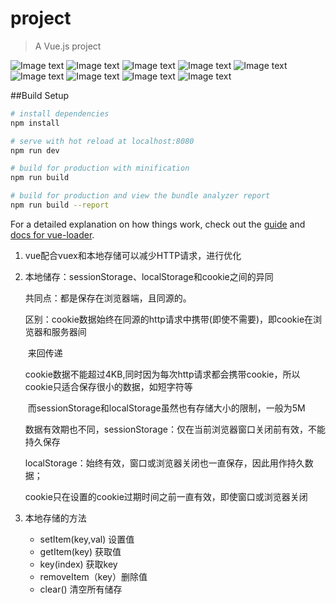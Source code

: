 # project

> A Vue.js project

![Image text](https://https://github.com/378406712/user-System/tree/master/img/login.png)
![Image text](https://https://github.com/378406712/user-System/tree/master/img/index.png)
![Image text](https://https://github.com/378406712/user-System/tree/master/img/details.png)
![Image text](https://https://github.com/378406712/user-System/tree/master/img/devidePages.png)
![Image text](https://https://github.com/378406712/user-System/tree/master/img/shop.png)
![Image text](https://https://github.com/378406712/user-System/tree/master/img/command1.png)
![Image text](https://https://github.com/378406712/user-System/tree/master/img/command2.png)
![Image text](https://https://github.com/378406712/user-System/tree/master/img/command3.png)
![Image text](https://https://github.com/378406712/user-System/tree/master/img/command4.png)

##Build Setup

``` bash
# install dependencies
npm install

# serve with hot reload at localhost:8080
npm run dev

# build for production with minification
npm run build

# build for production and view the bundle analyzer report
npm run build --report
```



For a detailed explanation on how things work, check out the [guide](http://vuejs-templates.github.io/webpack/) and [docs for vue-loader](http://vuejs.github.io/vue-loader).

1. vue配合vuex和本地存储可以减少HTTP请求，进行优化

2. 本地储存：sessionStorage、localStorage和cookie之间的异同

   共同点：都是保存在浏览器端，且同源的。

   区别：cookie数据始终在同源的http请求中携带(即使不需要)，即cookie在浏览器和服务器间

   ​			来回传递

   ​			cookie数据不能超过4KB,同时因为每次http请求都会携带cookie，所以cookie只适合保存很小的数据，如短字符等

   ​			而sessionStorage和localStorage虽然也有存储大小的限制，一般为5M

   ​			数据有效期也不同，sessionStorage：仅在当前浏览器窗口关闭前有效，不能持久保存

   ​			localStorage：始终有效，窗口或浏览器关闭也一直保存，因此用作持久数据；

   ​			cookie只在设置的cookie过期时间之前一直有效，即使窗口或浏览器关闭

3. 本地存储的方法

   - setItem(key,val) 设置值
   - getItem(key) 获取值
   - key(index) 获取key
   - removeItem（key）删除值
   - clear() 清空所有储存
